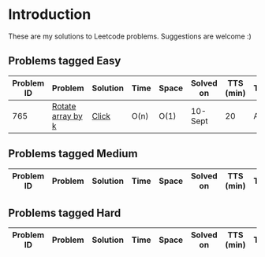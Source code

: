 # Introduction
These are my solutions to Leetcode problems. Suggestions are welcome :)

## Problems tagged Easy
Problem ID  | Problem | Solution | Time | Space | Solved on | TTS (min) | Topic
------------|---------|----------|------------------|-----------------|-----------|------------------|-------
765  | [Rotate array by k](https://leetcode.com/problems/rotate-array/) | [Click](../master/src/L189.cs) | O(n) | O(1) | 10-Sept | 20 | Array


## Problems tagged Medium
Problem ID  | Problem | Solution | Time | Space | Solved on | TTS (min) | Topic
------------|---------|----------|------------------|-----------------|-----------|------------------|-------


## Problems tagged Hard
Problem ID  | Problem | Solution | Time | Space | Solved on | TTS (min) | Topic
------------|---------|----------|------------------|-----------------|-----------|------------------|-------
